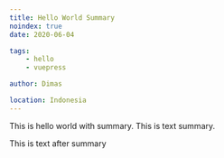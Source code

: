 ```yaml
---
title: Hello World Summary
noindex: true
date: 2020-06-04

tags:
    - hello
    - vuepress

author: Dimas

location: Indonesia
---
```


This is hello world with summary.
This is text summary.

<!-- more -->

This is text after summary
